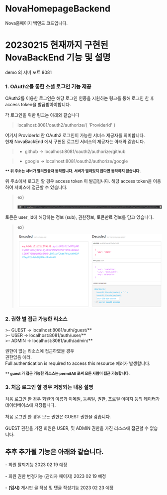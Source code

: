 # NovaHomepageBackend
Nova홈페이지 백엔드 코드입니다.
<h1>20230215 현재까지 구현된 NovaBackEnd 기능 및 설명</h1>  

demo 의 서버 포트 8081

<h3> 1. OAuth2를 통한 소셜 로그인 기능 제공</h3>
OAuth2를 이용한 로그인은 해당 로그인 인증을 지원하는 링크를 통해 로그인 한 후 
access token을 발급받아야합니다.

각 로그인을 위한 링크는 아래와 같습니다
> localhost:8081/oauth2/authorize/{ 'ProviderId' }

여기서 ProviderId 란 OAuth2 로그인이 가능한 서비스 제공자를 의미합니다.  
현재 NovaBackEnd 에서 구현된 로그인 서비스의 제공자는 아래와 같습니다.

>- github -> localhost:8081/oauth2/authorize/github</br>

>- google -> localhost:8081/oauth2/authorize/google</br>

<b><p style="font-size: 12px">** 위 주소는 서버가 열려있을때 동작합니다. 서버가 열려있지 않다면 동작하지 않습니다.</p></b>

위 주소에서 로그인 할 경우 access token 이 발급됩니다.
해당 access token을 이용하여 서비스에 접근할 수 있습니다.
>ex)
>
> <img src="src/main/resources/pic/token.PNG">

토큰은 user_id에 해당하는 정보 (sub), 권한정보, 토큰만료 정보를 담고 있습니다.
>ex)
>
> <img src="src/main/resources/pic/token_info.PNG">

<h3>2. 권한 별 접근 가능한 리소스</h3>
>- GUEST -> localhost:8081/auth/guest/**</br>
>- USER -> localhost:8081/auth/user/**</br>
>- ADMIN -> localhost:8081/auth/admin/**</br>

권한이 없는 리소스에 접근하였을 경우 </br>
권한없음 에러.</br>
Full authentication is required to access this resource 에러가 발생합니다.

<b><p style="font-size: 12px">** guest 가 접근 가능한 리소스는 permitAll 로써 모든 사람이 접근 가능합니다.</p></b>


<h3>3. 처음 로그인 할 경우 저장되는 내용 설명</h3>

처음 로그인 한 경우 회원의 이름과 이메일, 등록일, 권한, 프로필 이미지 등의  데이터가 데이터베이스에 저장됩니다.</BR></BR>
처음 로그인 한 경우 모든 권한은 GUEST 권한을 갖습니다.</BR></BR>
GUEST 권한을 가진 회원은 USER, 및 ADMIN 권한을 가진 리소스에 접근할 수 없습니다.


<h2> 추후 추가될 기능은 아래와 같습니다. </h2>
- 회원 탈퇴기능 2023 02 19 예정</BR></BR>
- 회원 권한 변경기능 (관리자 페이지) 2023 02 19 예정</BR></BR>
- <b>(임시)</b> 게시판 글 작성 및 댓글 작성기능  2023 02 23 예정</BR></BR>